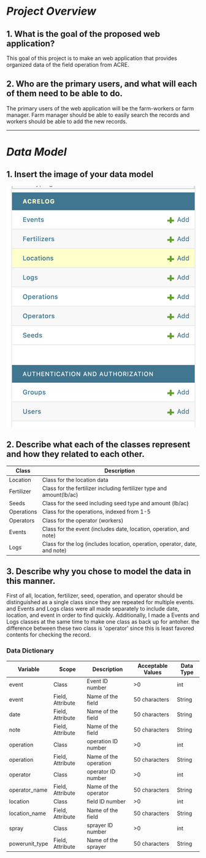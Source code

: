# *Project Overview*
## 1. What is the goal of the proposed web application?
This goal of this project is to make an web application that provides organized data of the field operation from ACRE.
## 2. Who are the primary users, and what will each of them need to be able to do.
The primary users of the web application will be the farm-workers or farm manager. Farm manager should be able to easily search the records and workers should be able to add the new records.
***

# *Data Model*

## 1. Insert the image of your data model
![Data model image](image.png)
## 2. Describe what each of the classes represent and how they related to each other.
| Class    | Description |
| -------- | ------- |
| Location  | Class for the location data    |
| Fertilizer | Class for the fertilizer including fertilizer type and amount(lb/ac)     |
| Seeds    | Class for the seed including seed type and amount (lb/ac)    |
| Operations    | Class for the operations, indexed from 1-5   |
| Operators    | Class for the operator (workers)     |
| Events    | Class for the event (includes date, location, operation, and note)    |
| Logs    | Class for the log (includes location, operation, operator, date, and note)    |

## 3. Describe why you chose to model the data in this manner.
First of all, location, fertilizer, seed, operation, and operator should be distinguished as a single class since they are repeated for multiple events. and Events and Logs class were all made separately to include date, location, and event in order to find quickly. Additionally, I made a Events and Logs classes at the same time to make one class as back up for antoher. the difference between these two class is 'operator' since this is least favored contents for checking the record.

### Data Dictionary
| Variable     | Scope            | Description          | Acceptable Values | Data Type |
| ------------ | ---------------- | -------------------- | ----------------- | --------- |
|event         | Class            | Event ID number      |>0                 |int        |
|event         | Field, Attribute | Name of the field    |50 characters      |String     |
|date          | Field, Attribute | Name of the field    |50 characters      |String     |
|note          | Field, Attribute | Name of the field    |50 characters      |String     |
|operation     | Class            | operation ID number  |>0                 |int        |
|operation     | Field, Attribute | Name of the operation|50 characters      |String     |
|operator      | Class            | operator ID number   |>0                 |int        |
|operator_name | Field, Attribute | Name of the operator |50 characters      |String     |
|location      | Class            | field ID number      |>0                 |int        |
|location_name | Field, Attribute | Name of the field    |50 characters      |String     |
|spray         | Class            | sprayer ID number    |>0                 |int        |
|powerunit_type| Field, Attribute | Name of the sprayer  |50 characters      |String     |
